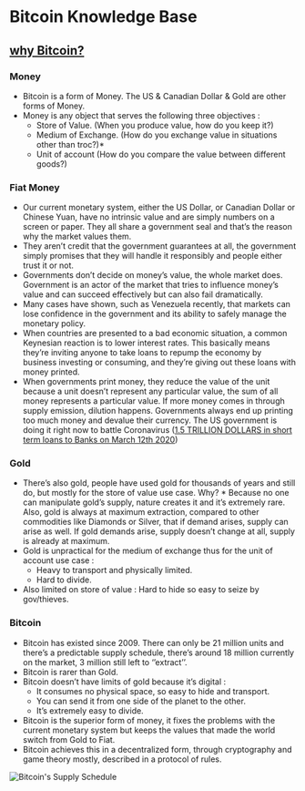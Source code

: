 # Bitcoin Knowledge Base

## [why Bitcoin?](https://medium.com/@wiz/why-bitcoin-359ada12629e)

### Money
* Bitcoin is a form of Money. The US & Canadian Dollar & Gold are other forms of Money.
* Money is any object that serves the following three objectives :
  * Store of Value. (When you produce value, how do you keep it?)
  * Medium of Exchange. (How do you exchange value in situations other than troc?)*
  * Unit of account (How do you compare the value between different goods?)
  
### Fiat Money
* Our current monetary system, either the US Dollar, or Canadian Dollar or Chinese Yuan, have no intrinsic value and are simply numbers on a screen or paper. They all share a government seal and that’s the reason why the market values them.
* They aren’t credit that the government guarantees at all, the government simply promises that they will handle it responsibly and people either trust it or not.
* Governments don’t decide on money’s value, the whole market does. Government is an actor of the market that tries to influence money’s value and can succeed effectively but can also fail dramatically. 
* Many cases have shown, such as Venezuela recently, that markets can lose confidence in the government and its ability to safely manage the monetary policy. 
* When countries are presented to a bad economic situation, a common Keynesian reaction is to lower interest rates. This basically means they’re inviting anyone to take loans to repump the economy by business investing or consuming, and they’re giving out these loans with money printed.
* When governments print money, they reduce the value of the unit because a unit doesn’t represent any particular value, the sum of all money represents a particular value. If more money comes in through supply emission, dilution happens.
Governments always end up printing too much money and devalue their currency. The US government is doing it right now to battle Coronavirus ([1.5 TRILLION DOLLARS in short term loans to Banks on March 12th 2020](https://www.bloomberg.com/news/articles/2020-03-12/n-y-fed-to-conduct-purchases-across-range-of-maturities-k7ozy3u5?srnd=premium-canada))

### Gold
* There’s also gold, people have used gold for thousands of years and still do, but mostly for the store of value use case. Why? * Because no one can manipulate gold’s supply, nature creates it and it’s extremely rare. Also, gold is always at maximum extraction, compared to other commodities like Diamonds or Silver, that if demand arises, supply can arise as well. If gold demands arise, supply doesn’t change at all, supply is already at maximum.
* Gold is unpractical for the medium of exchange thus for the unit of account use case :
  * Heavy to transport and physically limited. 
  * Hard to divide. 
* Also limited on store of value : Hard to hide so easy to seize by gov/thieves.

### Bitcoin
* Bitcoin has existed since 2009. There can only be 21 million units and there’s a predictable supply schedule, there’s around 18 million currently on the market, 3 million still left to ‘’extract’’. 
* Bitcoin is rarer than Gold. 
* Bitcoin doesn’t have limits of gold because it’s digital :
  * It consumes no physical space, so easy to hide and transport.
  * You can send it from one side of the planet to the other.
  * It’s extremely easy to divide.
* Bitcoin is the superior form of money, it fixes the problems with the current monetary system but keeps the values that made the world switch from Gold to Fiat.
* Bitcoin achieves this in a decentralized form, through cryptography and game theory mostly, described in a protocol of rules.

![Bitcoin's Supply Schedule](https://github.com/Gfloresechaiz/veto/edit/master/wiki/images/supply.png)
